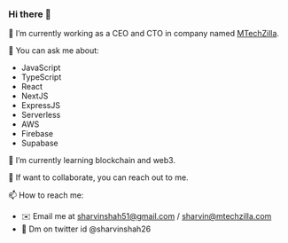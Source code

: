 ### Hi there 👋

:office: I’m currently working as a CEO and CTO in company named [MTechZilla](https://mtechzilla.com).

💬 You can ask me about:
  * JavaScript
  * TypeScript
  * React
  * NextJS
  * ExpressJS
  * Serverless
  * AWS
  * Firebase
  * Supabase

🌱 I’m currently learning blockchain and web3. 

🤔 If want to collaborate, you can reach out to me.

📫 How to reach me:
* :envelope: Email me at sharvinshah51@gmail.com / sharvin@mtechzilla.com
* :speech_balloon: Dm on twitter id @sharvinshah26

<!--
**Sharvin26/Sharvin26** is a ✨ _special_ ✨ repository because its `README.md` (this file) appears on your GitHub profile.

Here are some ideas to get you started:

- 🔭 I’m currently working on ...
- 🌱 I’m currently learning ...
- 👯 I’m looking to collaborate on ...
- 🤔 I’m looking for help with ...
- 💬 Ask me about ...
- 📫 How to reach me: ...
- 😄 Pronouns: ...
- ⚡ Fun fact: ...
-->
